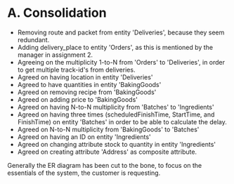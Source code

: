 # A. Consolidation

- Removing route and packet from entity 'Deliveries', because they seem redundant.
- Adding delivery_place to entity 'Orders', as this is mentioned by the manager in assignment 2. 
- Agreeing on the multiplicity 1-to-N from 'Orders' to 'Deliveries', in order to get multiple track-id's from deliveries. 
- Agreed on having location in entity 'Deliveries'
- Agreed to have quantities in entity 'BakingGoods'
- Agreed on removing recipe from 'BakingGoods'
- Agreed on adding price to 'BakingGoods'
- Agreed on having N-to-N multiplicity from 'Batches' to 'Ingredients'
- Agreed on having three times (scheduledFinishTime, StartTime, and FinishTime) on entity 'Batches' in order to be able to calculate the delay. 
- Agreed on N-to-N multiplicity from 'BakingGoods' to 'Batches'
- Agreed on having an ID on entity 'Ingredients'
- Agreed on changing attribute stock to quantity in entity 'Ingredients'
- Agreed on creating attribute 'Address' as composite attribute.

Generally the ER diagram has been cut to the bone, to focus on the essentials of the system, the customer is requesting. 


